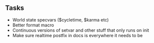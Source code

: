 ﻿## Tasks

- World state specvars ($cycletime, $karma etc)
- Better format macro 
- Continuous versions of setvar and other stuff that only runs on init
- Make sure realtime postfix in docs is everywhere it needs to be